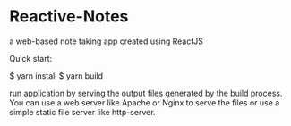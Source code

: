 # Reactive-Notes

a web-based note taking app created using ReactJS

Quick start:

$ yarn install
$ yarn build

run application by serving the output files generated by the build process. You can use a web server like Apache or Nginx to serve the files or use a simple static file server like http-server.
